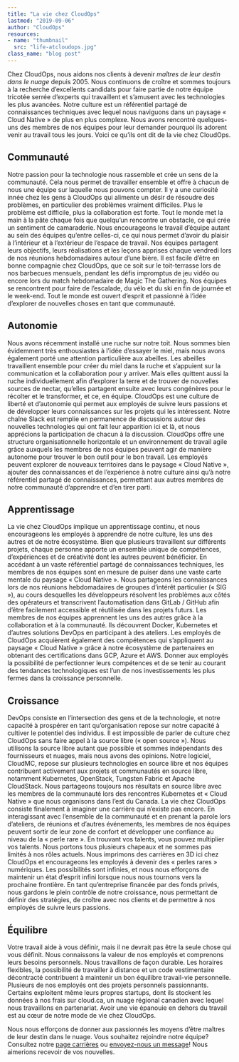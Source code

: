 ```yaml
---
title: "La vie chez CloudOps"
lastmod: "2019-09-06"
author: "CloudOps"
resources:
- name: "thumbnail"
  src: "life-atcloudops.jpg"
class_name: "blog post"
---
```


<p>Chez CloudOps, nous aidons nos clients à devenir <em>maîtres de leur destin dans le nuage </em>depuis 2005. Nous continuons de croître et sommes toujours à la recherche d’excellents candidats pour faire partie de notre équipe tricotée serrée d’experts qui travaillent et s’amusent avec les technologies les plus avancées. Notre culture est un référentiel partagé de connaissances techniques avec lequel nous naviguons dans un paysage « Cloud Native » de plus en plus complexe. Nous avons rencontré quelques-uns des membres de nos équipes pour leur demander pourquoi ils adorent venir au travail tous les jours. Voici ce qu’ils ont dit de la vie chez CloudOps.</p><h2>Communauté</h2><p>Notre passion pour la technologie nous rassemble et crée un sens de la communauté. Cela nous permet de travailler ensemble et offre à chacun de nous une équipe sur laquelle nous pouvons compter. Il y a une curiosité innée chez les gens à CloudOps qui alimente un désir de résoudre des problèmes, en particulier des problèmes vraiment difficiles. Plus le problème est difficile, plus la collaboration est forte. Tout le monde met la main à la pâte chaque fois que quelqu’un rencontre un obstacle, ce qui crée un sentiment de camaraderie. Nous encourageons le travail d’équipe autant au sein des équipes qu’entre celles-ci, ce qui nous permet d’avoir du plaisir à l’intérieur et à l’extérieur de l’espace de travail. Nos équipes partagent leurs objectifs, leurs réalisations et les leçons apprises chaque vendredi lors de nos réunions hebdomadaires autour d’une bière. Il est facile d’être en bonne compagnie chez CloudOps, que ce soit sur le toit-terrasse lors de nos barbecues mensuels, pendant les défis impromptus de jeu vidéo ou encore lors du match hebdomadaire de Magic The Gathering. Nos équipes se rencontrent pour faire de l’escalade, du vélo et du ski en fin de journée et le week-end. Tout le monde est ouvert d’esprit et passionné à l’idée d’explorer de nouvelles choses en tant que communauté.</p><h2>Autonomie</h2><p>Nous avons récemment installé une ruche sur notre toit. Nous sommes bien évidemment très enthousiastes à l’idée d’essayer le miel, mais nous avons également porté une attention particulière aux abeilles. Les abeilles travaillent ensemble pour créer du miel dans la ruche et s’appuient sur la communication et la collaboration pour y arriver. Mais elles quittent aussi la ruche individuellement afin d’explorer la terre et de trouver de nouvelles sources de nectar, qu’elles partagent ensuite avec leurs congénères pour le récolter et le transformer, et ce, en équipe. CloudOps est une culture de liberté et d’autonomie qui permet aux employés de suivre leurs passions et de développer leurs connaissances sur les projets qui les intéressent. Notre chaîne Slack est remplie en permanence de discussions autour des nouvelles technologies qui ont fait leur apparition ici et là, et nous apprécions la participation de chacun à la discussion. CloudOps offre une structure organisationnelle horizontale et un environnement de travail agile grâce auxquels les membres de nos équipes peuvent agir de manière autonome pour trouver le bon outil pour le bon travail. Les employés peuvent explorer de nouveaux territoires dans le paysage « Cloud Native », ajouter des connaissances et de l’expérience à notre culture ainsi qu’à notre référentiel partagé de connaissances, permettant aux autres membres de notre communauté d’apprendre et d’en tirer parti.</p><h2><strong>Apprentissage</strong></h2><p>La vie chez CloudOps implique un apprentissage continu, et nous encourageons les employés à apprendre de notre culture, les uns des autres et de notre écosystème. Bien que plusieurs travaillent sur différents projets, chaque personne apporte un ensemble unique de compétences, d’expériences et de créativité dont les autres peuvent bénéficier. En accédant à un vaste référentiel partagé de connaissances techniques, les membres de nos équipes sont en mesure de puiser dans une vaste carte mentale du paysage « Cloud Native ». Nous partageons les connaissances lors de nos réunions hebdomadaires de groupes d’intérêt particulier (« SIG »), au cours desquelles les développeurs résolvent les problèmes aux côtés des opérateurs et transcrivent l’automatisation dans GitLab / GitHub afin d’être facilement accessible et réutilisée dans les projets futurs<em>. </em>Les membres de nos équipes apprennent les uns des autres grâce à la collaboration et à la communauté. Ils découvrent Docker, Kubernetes et d’autres solutions DevOps en participant à des ateliers. Les employés de CloudOps acquièrent également des compétences qui s’appliquent au paysage « Cloud Native » grâce à notre écosystème de partenaires en obtenant des certifications dans GCP, Azure et AWS. Donner aux employés la possibilité de perfectionner leurs compétences et de se tenir au courant des tendances technologiques est l’un de nos investissements les plus fermes dans la croissance personnelle.&nbsp;</p><h2>Croissance</h2><p>DevOps consiste en l’intersection des gens et de la technologie, et notre capacité à prospérer en tant qu’organisation repose sur notre capacité à cultiver le potentiel des individus. Il est impossible de parler de culture chez CloudOps sans faire appel à la source libre (« open source »). Nous utilisons la source libre autant que possible et sommes indépendants des fournisseurs et nuages, mais nous avons des opinions. Notre logiciel, CloudMC, repose sur plusieurs technologies en source libre et nos équipes contribuent activement aux projets et communautés en source libre, notamment Kubernetes, OpenStack, Tungsten Fabric et Apache CloudStack. Nous partageons toujours nos résultats en source libre avec les membres de la communauté lors des rencontres Kubernetes et « Cloud Native » que nous organisons dans l’est du Canada. La vie chez CloudOps consiste finalement à imaginer une carrière qui n’existe pas encore. En interagissant avec l’ensemble de la communauté et en prenant la parole lors d’ateliers, de réunions et d’autres événements, les membres de nos équipes peuvent sortir de leur zone de confort et développer une confiance au niveau de la « perle rare ». En trouvant vos talents, vous pouvez multiplier vos talents. Nous portons tous plusieurs chapeaux et ne sommes pas limités à nos rôles actuels. Nous imprimons des carrières en 3D ici chez CloudOps et encourageons les employés à devenir des « perles rares » numériques. Les possibilités sont infinies, et nous nous efforçons de maintenir un état d’esprit infini lorsque nous nous tournons vers la prochaine frontière. En tant qu’entreprise financée par des fonds privés, nous gardons le plein contrôle de notre croissance, nous permettant de définir des stratégies, de croître avec nos clients et de permettre à nos employés de suivre leurs passions.</p><h2><strong>Équilibre</strong></h2><p>Votre travail aide à vous définir, mais il ne devrait pas être la seule chose qui vous définit. Nous connaissons la valeur de nos employés et comprenons leurs besoins personnels. Nous travaillons de façon durable. Les horaires flexibles, la possibilité de travailler à distance et un code vestimentaire décontracté contribuent à maintenir un bon équilibre travail-vie personnelle. Plusieurs de nos employés ont des projets personnels passionnants. Certains exploitent même leurs propres startups, dont ils stockent les données à nos frais sur cloud.ca, un nuage régional canadien avec lequel nous travaillons en partenariat. Avoir une vie épanouie en dehors du travail est au cœur de notre mode de vie chez CloudOps.</p><p>Nous nous efforçons de donner aux passionnés les moyens d’être maîtres de leur destin dans le nuage. Vous souhaitez rejoindre notre équipe? Consultez notre <a href="https://www.cloudops.com/fr/carrieres/">page carrières</a> ou <a href="https://www.cloudops.com/fr/nous-joindre/">envoyez-nous un message</a>! Nous aimerions recevoir de vos nouvelles.</p>